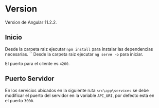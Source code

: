 # Version

Version de Angular 11.2.2.

## Inicio

Desde la carpeta raiz ejecutar `npm install` para instalar las dependencias necesarias. 
``
Desde la carpeta raiz ejecutar `ng serve -o` para iniciar. 

El puerto para el cliente es `4200`.

## Puerto Servidor
En los servicios ubicados en la siguiente ruta `src\app\services` se debe modificar el puerto del servidor en la variable `API_URI`, por defecto está en el puerto `3000`.
